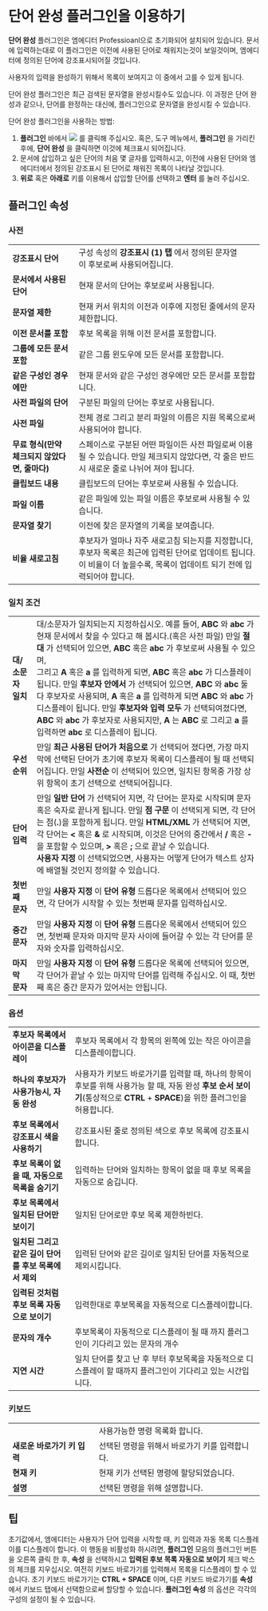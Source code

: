 # 단어 완성 플러그인을 이용하기

**단어 완성** 플러그인은 엠에디터 Professioanl으로 초기화되어 설치되어 있습니다. 문서에 입력하는대로
이 플러그인은 이전에 사용된 단어로 채워지는것이 보일것이며, 엠에디터에 정의된 단어에 강조표시되어질 것입니다.

사용자의 입력을 완성하기 위해서 목록이 보여지고 이 중에서 고를 수 있게 됩니다.

단어 완성 플러그인은 최근 검색된 문자열을 완성시킬수도 있습니다. 이 과정은 단어 완성과 같으나,
단어를 완정하는 대신에, 플러그인으로 문자열을 완성시킬 수 있습니다.

단어 완성 플러그인을 사용하는 방법:

1. **플러그인** 바에서 ![](../../images/wordcomplete..png) 를 클릭해 주십시오.
혹은, 도구 메뉴에서, **플러그인** 을 가리킨 후에, **단어 완성** 을 클릭하면 이것에 체크표시 되어집니다.
2. 문서에 삽입하고 싶은 단어의 처음 몇 글자를 입력하시고,
이전에 사용된 단어와 엠에디터에서 정의된 강조표시 된 단어로 채워진 목록이 나타날 것입니다.
3. **위로** 혹은 **아래로** 키를 이용해서 삽입할 단어를 선택하고 **엔터** 를 눌러 주십시오.

## 플러그인 속성

### 사전

|     |     |
| --- | --- |
| **강조표시 단어** | 구성 속성의 **강조표시 (1) 탭** 에서 정의된 문자열<br> 이 후보로써 사용되어집니다. |
| **문서에서 사용된 단어** | 현재 문서의 단어는 후보로써 사용됩니다. |
| **문자열 제한** | 현재 커서 위치의 이전과 이후에 지정된 줄에서의 문자 제한합니다. |
| **이전 문서를 포함** | 후보 목록을 위해 이전 문서를 포함합니다. |
| **그룹에 모든 문서 포함** | 같은 그룹 윈도우에 모든 문서를 포함합니다. |
| **같은 구성인 경우에만** | 현재 문서와 같은 구성인 경우에만 모든 문서를 포함합니다. |
| **사전 파일의 단어** | 구분된 파일의 단어는 후보로 사용됩니다. |
| **사전 파일** | 전체 경로 그리고 분리 파일의 이름은 지원 목록으로써 사용되어야 합니다. |
| **무료 형식(만약 체크되지 않았다면, 줄마다)** | 스페이스로 구분된 어떤 파일이든 사전 파일로써 이용될 수 있습니다. 만일 체크되지 않았다면, 각 줄은 반드시 새로운 줄로 나뉘어 져야 됩니다. |
| **클립보드 내용** | 클립보드의 단어는 후보로써 사용될 수 있습니다. |
| **파일 이름** | 같은 파일에 있는 파일 이름은 후보로써 사용될 수 있습니다. |
| **문자열 찾기** | 이전에 찾은 문자열의 기록을 보여줍니다. |
| **비율 새로고침** | 후보자가 얼마나 자주 새로고침 되는지를 지정합니다, 후보자 목록은 최근에 입력된 단어로 업데이트 됩니다.<br> 이 비율이 더 높을수록, 목록이 업데이트 되기 전에 입력되어야 합니다. |

### 일치 조건

|     |     |
| --- | --- |
| **대/소문자 일치** | 대/소문자가 일치되는지 지정하십시오. 예를 들어, **ABC** 와 **abc** 가 현재 문서에서 찾을 수 있다고 해 봅시다.(혹은 사전 파일) 만일 **절대** 가 선택되어 있으면, **ABC** 혹은 **abc** 가 후보로써 사용될 수 있으며,<br> 그리고 **A** 혹은 **a** 를 입력하게 되면, **ABC** 혹은 **abc** 가 디스플레이 됩니다. 만일 **후보자 안에서** 가 선택되어 있으면, **ABC** 와 **abc** 둘 다 후보자로 사용되며, **A** 혹은 **a** 를 입력하게 되면 **ABC** 와 **abc** 가 디스플레이 됩니다. 만일 **후보자와 입력 모두** 가 선택되여졌다면, **ABC** 와 **abc** 가 후보자로 사용되지만, **A** 는 **ABC** 로 그리고 **a** 를 입력하면 **abc** 로 디스플레이 됩니다. |
| **우선순위** | 만일 **최근 사용된 단어가 처음으로** 가 선택되어 졌다면, 가장 마지막에 선택된 단어가 초기에 후보자 목록이 디스플레이 될 때 선택되어집니다. 만일 **사전순** 이 선택되어 있으면, 일치된 항목중 가장 상위 항목이 초기 선택으로 선택되어집니다. |
| **단어 입력** | 만일 **일반 단어** 가 선택되어 지면, 각 단어는 문자로 시작되며 문자 혹은 숙자로 끝나게 됩니다. 만일 **점 구문** 이 선택되게 되면, 각 단어는 점(**.**)을 포함하게 됩니다. 만일 **HTML/XML** 가 선택되어 지면, 각 단어는 **<** 혹은 **&** 로 시작되며, 이것은 단어의 중간에서 **/** 혹은 **-** 을 포함할 수 있으며, **>** 혹은 **;** 으로 끝날 수 있습니다.<br> **사용자 지정** 이 선택되었으면, 사용자는 어떻게 단어가 텍스트 상자에 배열될 것인지 정의할 수 있습니다. |
| **첫번째 문자** | 만일 **사용자 지정** 이 **단어 유형** 드롭다운 목록에서 선택되어 있으면, 각 단어가 시작할 수 있는 첫번째 문자를 입력하십시오. |
| **중간 문자** | 만일 **사용자 지정** 이 **단어 유형** 드롭다운 목록에서 선택되어 있으면, 첫번째 문자와 마지막 문자 사이에 들어갈 수 있는 각 단어를 문자와 숫자를 입력하십시오. |
| **마지막 문자** | 만일 **사용자 지정** 이 **단어 유형** 드롭다운 목록에 선택되어 있으면, 각 단어가 끝날 수 있는 마지막 단어를 입력해 주십시오. 이 때, 첫번째 혹은 중간 문자가 있어서는 안됩니다. |

### 옵션

|     |     |
| --- | --- |
| **후보자 목록에서 아이콘을 디스플레이** | 후보자 목록에서 각 항목의 왼쪽에 있는 작은 아이콘을 디스플레이합니다. |
| **하나의 후보자가 사용가능시, 자동 완성** | 사용자가 키보드 바로가기를 입력할 때, 하나의 항목이 후보를 위해 사용가능 할 때, 자동 완성 **후보 순서 보이기**(통상적으로 **CTRL** + **SPACE**)을 위한 플러그인을 허용합니다. |
| **후보 목록에서 강조표시 색을 사용하기** | 강조표시된 줄로 정의된 색으로 후보 목록에 강조표시합니다. |
| **후보 목록이 없을 때, 자동으로 목록을 숨기기** | 입력하는 단어와 일치하는 항목이 없을 때 후보 목록을 자동으로 숨깁니다. |
| **후보 목록에서 일치된 단어만 보이기** | 일치된 단어로만 후보 목록 제한하빈다. |
| **일치된 그리고 같은 길이 단어를 후보 목록에서 제외** | 입력된 단어와 같은 길이로 일치된 단어를 자동적으로 제외시킵니다. |
| **입력된 것처럼 후보 목록 자동으로 보이기** | 입력한대로 후보목록을 자동적으로 디스플레이합니다. |
| **문자의 개수** | 후보목록이 자동적으로 디스플레이 될 때 까지 플러그인이 기다리고 있는 문자의 개수 |
| **지연 시간** | 일치 단어를 찾고 난 후 부터 후보목록을 자동적으로 디스플레이 할 때까지 플러그인이 기다리고 있는 시간입니다. |

### 키보드

|     |     |
| --- | --- |
|  | 사용가능한 명령 목록화 합니다. |
| **새로운 바로가기 키 입력** | 선택된 명령을 위해서 바로가기 키를 입력합니다. |
| **현재 키** | 현재 키가 선택된 명령에 할당되었습니다. |
| **설명** | 선택된 명령을 위해 설명합니다. |

## 팁

초기값에서, 엠에디터는 사용자가 단어 입력을 시작할 때, 키 입력과 자동 목록 디스플레이를 디스플레이 합니다. 이 행동을 비활성화 하시려면, **플러그인** 모음의 플러그인 버튼을 오른쪽 클릭 한 후, **속성** 을 선택하시고 **입력된 후보 목록 자동으로 보이기** 체크 박스의 체크를 지우십시오.
여전히 키보드 바로가기를 입력해서 목록을 디스플레이 할 수 있습니다.
초기 키보드 바로가기는 **CTRL + SPACE** 이며, 다른 키보드 바로가기를 **속성** 에서 키보드 탭에서 선택함으로써 할당할 수 있습니다.
**플러그인 속성** 의 옵션은 각각의 구성의 설정이 될 수 있습니다.
